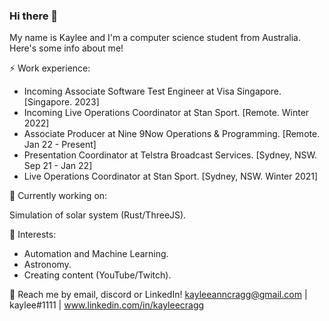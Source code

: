 ### Hi there 👋


My name is Kaylee and I'm a computer science student from Australia. Here's some info about me!

⚡ Work experience:

- Incoming Associate Software Test Engineer at Visa Singapore. [Singapore. 2023]
- Incoming Live Operations Coordinator at Stan Sport. [Remote. Winter 2022]
- Associate Producer at Nine 9Now Operations & Programming. [Remote. Jan 22 - Present]
- Presentation Coordinator at Telstra Broadcast Services. [Sydney, NSW. Sep 21 - Jan 22]
- Live Operations Coordinator at Stan Sport. [Sydney, NSW. Winter 2021]


🔭 Currently working on:

Simulation of solar system (Rust/ThreeJS).

🌱 Interests:

- Automation and Machine Learning.
- Astronomy. 
- Creating content (YouTube/Twitch). 


💬 Reach me by email, discord or LinkedIn! kayleeanncragg@gmail.com | kaylee#1111 | www.linkedin.com/in/kayleecragg

<!--
**kayleecragg/kayleecragg** is a ✨ _special_ ✨ repository because its `README.md` (this file) appears on your GitHub profile.

Here are some ideas to get you started:

- 🔭 I’m currently working on ...
- 🌱 I’m currently learning ...
- 👯 I’m looking to collaborate on ...
- 🤔 I’m looking for help with ...
- 💬 Ask me about ...
- 📫 How to reach me: ...
- 😄 Pronouns: ...
- ⚡ Fun fact: ...
-->
